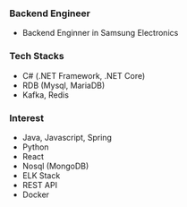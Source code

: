 ### Backend Engineer
- Backend Enginner in Samsung Electronics

### Tech Stacks
- C# (.NET Framework, .NET Core)
- RDB (Mysql, MariaDB)
- Kafka, Redis

### Interest
- Java, Javascript, Spring
- Python
- React
- Nosql (MongoDB)
- ELK Stack
- REST API
- Docker

<!--
**personflower/personflower** is a ✨ _special_ ✨ repository because its `README.md` (this file) appears on your GitHub profile.

Here are some ideas to get you started:

- 🔭 I’m currently working on ...
- 🌱 I’m currently learning ...
- 👯 I’m looking to collaborate on ...
- 🤔 I’m looking for help with ...
- 💬 Ask me about ...
- 📫 How to reach me: ...
- 😄 Pronouns: ...
- ⚡ Fun fact: ...
-->
